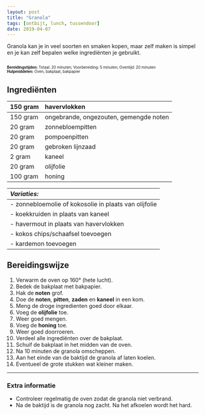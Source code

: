 ```yaml
---
layout: post
title: "Granola"
tags: [ontbijt, lunch, tussendoor]
date: 2019-04-07
---
```


Granola kan je in veel soorten en smaken kopen, maar zelf maken is simpel en je kan zelf bepalen welke ingrediënten je gebruikt.

<sub><sup>  
**Bereidingstijden:** Totaal: 20 minuten; Voorbereiding: 5 minuten; Oventijd: 20 minuten  
**Hulpmiddelen:** Oven, bakplaat, bakpapier
</sup></sub>

## Ingrediënten

| 150 gram | havervlokken                           |
|:-------- |:-------------------------------------- |
| 150 gram | ongebrande, ongezouten, gemengde noten |
| 20 gram  | zonnebloempitten                       |
| 20 gram  | pompoenpitten                          |
| 20 gram  | gebroken lijnzaad                      |
| 2 gram   | kaneel                                 |
| 20 gram  | olijfolie                              |
| 100 gram | honing                                 |

| ***Variaties:***                                      |
|:----------------------------------------------------- |
| - zonnebloemolie of kokosolie in plaats van olijfolie |
| - koekkruiden in plaats van kaneel                    |
| - havermout in plaats van havervlokken                |
| - kokos chips/schaafsel toevoegen                     |
| - kardemon toevoegen                                  |

## Bereidingswijze
1. Verwarm de oven op 160° (hete lucht).
2. Bedek de bakplaat met bakpapier.
3. Hak de **noten** grof.
4. Doe de **noten**, **pitten**, **zaden** en **kaneel** in een kom.
5. Meng de droge ingredienten goed door elkaar.
6. Voeg de **olijfolie** toe.
7. Weer goed mengen.
8. Voeg de **honing** toe.
9. Weer goed doorroeren.
10. Verdeel alle ingrediënten over de bakplaat.
11. Schuif de bakplaat in het midden van de oven.
12. Na 10 minuten de granola omscheppen.
13. Aan het einde van de baktijd de granola af laten koelen.
14. Eventueel de grote stukken wat kleiner maken.

-----------------------------------------------------------------------
### Extra informatie  
- Controleer regelmatig de oven zodat de granola niet verbrand.
- Na de baktijd is de granola nog zacht. Na het afkoelen wordt het hard.

